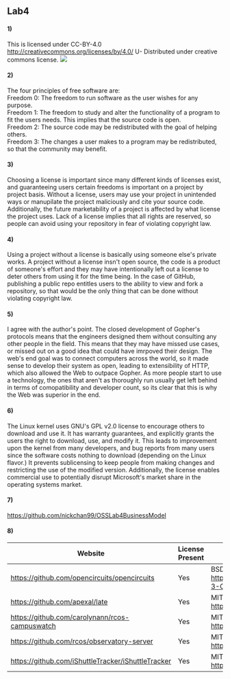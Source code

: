 ## Lab4

#### 1) 
<!--- Adding a Creative Commons license is not available using Github's license template options (https://github.com/github/choosealicense.com/issues/33), so I used the Unilicense for the time being. -->
This is licensed under CC-BY-4.0 http://creativecommons.org/licenses/by/4.0/ U- Distributed under creative commons license.
![](https://i.creativecommons.org/l/by/4.0/88x31.png)

#### 2)
The four principles of free software are:  
Freedom 0: The freedom to run software as the user wishes for any purpose.  
Freedom 1: The freedom to study and alter the functionality of a program to fit the users needs. This implies that the source code is open.  
Freedom 2: The source code may be redistributed with the goal of helping others.  
Freedom 3: The changes a user makes to a program may be redistributed, so that the community may benefit.  

#### 3)
Choosing a license is important since many different kinds of licenses exist, and guaranteeing users certain freedoms is important on
a project by project basis. Without a license, users may use your project in unintended ways or manupilate the project maliciously and cite
your source code. Additionally, the future marketability of a project is affected by what license the project uses. Lack of a license implies
that all rights are reserved, so people can avoid using your repository in fear of violating copyright law.

#### 4)
Using a project without a license is basically using someone else's private works. A project without a license insn't open source, the code
is a product of someone's effort and they may have intentionally left out a license to deter others from using it for the time being. In the
case of GitHub, publishing a public repo entitles users to the ability to view and fork a repository, so that would be the only thing that
can be done without violating copyright law.

#### 5)
I agree with the author's point. The closed development of Gopher's protocols means that the engineers designed them without consulting any
other people in the field. This means that they may have missed use cases, or missed out on a good idea that could have imrpoved their design.
The web's end goal was to connect computers across the world, so it made sense to develop their system as open, leading to extensibility of HTTP,
which also allowed the Web to outpace Gopher. As more people start to use a technology, the ones that aren't as thoroughly run usually get left
behind in terms of comopatibility and developer count, so its clear that this is why the Web was superior in the end.

#### 6)
The Linux kernel uses GNU's GPL v2.0 license to encourage others to download and use it. It has warranty guarantees, and explicitly grants
the users the right to download, use, and modify it. This leads to improvement upon the kernel from many developers, and bug reports from
many users since the software costs nothing to download (depending on the Linux flavor.) It prevents sublicensing to keep people from making
changes and restricting the use of the modified version. Additionally, the license enables commercial use to potentially disrupt Microsoft's
market share in the operating systems market.

#### 7)
https://github.com/nickchan99/OSSLab4BusinessModel

#### 8)
| Website                                            | License Present | License                                                   |
|----------------------------------------------------|-----------------|-----------------------------------------------------------|
| https://github.com/opencircuits/opencircuits       | Yes             | BSD-3 Clause https://opensource.org/licenses/BSD-3-Clause |
| https://github.com/apexal/late                     | Yes             | MIT https://opensource.org/licenses/MIT                   |
| https://github.com/carolynann/rcos-campuswatch     | Yes             | MIT https://opensource.org/licenses/MIT                   |
| https://github.com/rcos/observatory-server         | Yes             | MIT https://opensource.org/licenses/MIT                   |
| https://github.com/iShuttleTracker/iShuttleTracker | Yes             | MIT https://opensource.org/licenses/MIT                   |

